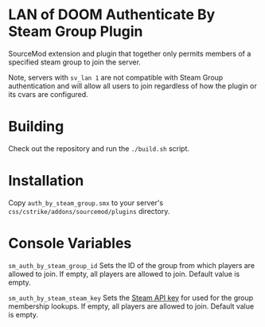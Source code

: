 # LAN of DOOM Authenticate By Steam Group Plugin
SourceMod extension and plugin that together only permits members of a specified steam group to join the server.

Note, servers with ``sv_lan 1`` are not compatible with Steam Group authentication and will allow all users to join regardless of how the plugin or its cvars are configured.

# Building
Check out the repository and run the ``./build.sh`` script.

# Installation
Copy ``auth_by_steam_group.smx`` to your server's ``css/cstrike/addons/sourcemod/plugins`` directory.

# Console Variables
``sm_auth_by_steam_group_id`` Sets the ID of the group from which players are allowed to join. If empty, all players are allowed to join. Default value is empty.

``sm_auth_by_steam_steam_key`` Sets the [Steam API key](https://steamcommunity.com/dev/apikey) for used for the group membership lookups. If empty, all players are allowed to join. Default value is empty.
